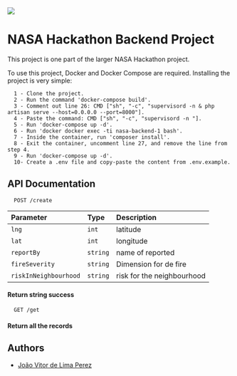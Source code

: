<img src="/assets/logo-black.png">

# NASA Hackathon Backend Project

This project is one part of the larger NASA Hackathon project.

To use this project, Docker and Docker Compose are required. Installing the project is very simple:

```
  1 - Clone the project.
  2 - Run the command 'docker-compose build'.
  3 - Comment out line 26: CMD ["sh", "-c", "supervisord -n & php artisan serve --host=0.0.0.0 --port=8000"].
  4 - Paste the command: CMD ["sh", "-c", "supervisord -n "].
  5 - Run 'docker-compose up -d'.
  6 - Run 'docker docker exec -ti nasa-backend-1 bash'.
  7 - Inside the container, run 'composer install'.
  8 - Exit the container, uncomment line 27, and remove the line from step 4.
  9 - Run 'docker-compose up -d'.
  10- Create a .env file and copy-paste the content from .env.example.
```

## API Documentation

```http
  POST /create
```

| Parameter   | Type       | Description                  |
| :---------- | :--------- | :---------------------------------- |
| `lng` | `int` | latitude |
| `lat` | `int` | longitude |
| `reportBy` | `string` | name of reported  |
| `fireSeverity` | `string` | Dimension for de fire |
| `riskInNeighbourhood` | `string` | risk for the neighbourhood |

#### Return string success

```http
  GET /get
```

#### Return all the records



## Authors

- [João Vitor de Lima Perez](https://github.com/jotope94)
